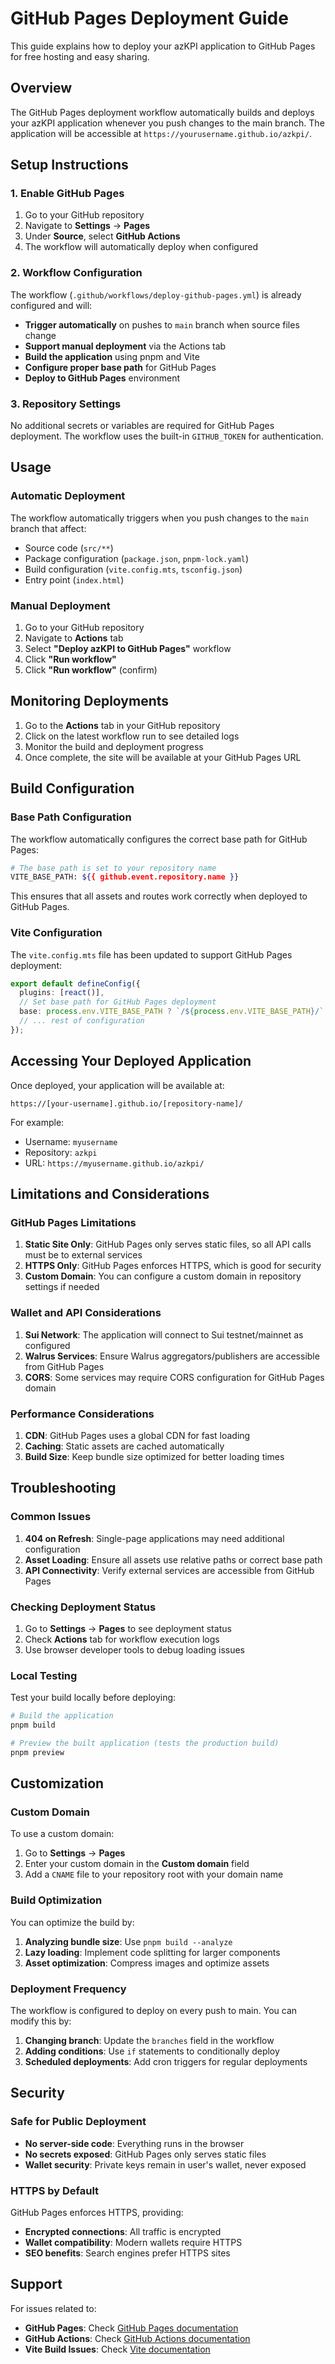 # GitHub Pages Deployment Guide

This guide explains how to deploy your azKPI application to GitHub Pages for free hosting and easy sharing.

## Overview

The GitHub Pages deployment workflow automatically builds and deploys your azKPI application whenever you push changes to the main branch. The application will be accessible at `https://yourusername.github.io/azkpi/`.

## Setup Instructions

### 1. Enable GitHub Pages

1. Go to your GitHub repository
2. Navigate to **Settings** → **Pages**
3. Under **Source**, select **GitHub Actions**
4. The workflow will automatically deploy when configured

### 2. Workflow Configuration

The workflow (`.github/workflows/deploy-github-pages.yml`) is already configured and will:

- **Trigger automatically** on pushes to `main` branch when source files change
- **Support manual deployment** via the Actions tab
- **Build the application** using pnpm and Vite
- **Configure proper base path** for GitHub Pages
- **Deploy to GitHub Pages** environment

### 3. Repository Settings

No additional secrets or variables are required for GitHub Pages deployment. The workflow uses the built-in `GITHUB_TOKEN` for authentication.

## Usage

### Automatic Deployment

The workflow automatically triggers when you push changes to the `main` branch that affect:
- Source code (`src/**`)
- Package configuration (`package.json`, `pnpm-lock.yaml`)
- Build configuration (`vite.config.mts`, `tsconfig.json`)
- Entry point (`index.html`)

### Manual Deployment

1. Go to your GitHub repository
2. Navigate to **Actions** tab
3. Select **"Deploy azKPI to GitHub Pages"** workflow
4. Click **"Run workflow"**
5. Click **"Run workflow"** (confirm)

## Monitoring Deployments

1. Go to the **Actions** tab in your GitHub repository
2. Click on the latest workflow run to see detailed logs
3. Monitor the build and deployment progress
4. Once complete, the site will be available at your GitHub Pages URL

## Build Configuration

### Base Path Configuration

The workflow automatically configures the correct base path for GitHub Pages:

```bash
# The base path is set to your repository name
VITE_BASE_PATH: ${{ github.event.repository.name }}
```

This ensures that all assets and routes work correctly when deployed to GitHub Pages.

### Vite Configuration

The `vite.config.mts` file has been updated to support GitHub Pages deployment:

```typescript
export default defineConfig({
  plugins: [react()],
  // Set base path for GitHub Pages deployment
  base: process.env.VITE_BASE_PATH ? `/${process.env.VITE_BASE_PATH}/` : "/",
  // ... rest of configuration
});
```

## Accessing Your Deployed Application

Once deployed, your application will be available at:
```
https://[your-username].github.io/[repository-name]/
```

For example:
- Username: `myusername`
- Repository: `azkpi`
- URL: `https://myusername.github.io/azkpi/`

## Limitations and Considerations

### GitHub Pages Limitations

1. **Static Site Only**: GitHub Pages only serves static files, so all API calls must be to external services
2. **HTTPS Only**: GitHub Pages enforces HTTPS, which is good for security
3. **Custom Domain**: You can configure a custom domain in repository settings if needed

### Wallet and API Considerations

1. **Sui Network**: The application will connect to Sui testnet/mainnet as configured
2. **Walrus Services**: Ensure Walrus aggregators/publishers are accessible from GitHub Pages
3. **CORS**: Some services may require CORS configuration for GitHub Pages domain

### Performance Considerations

1. **CDN**: GitHub Pages uses a global CDN for fast loading
2. **Caching**: Static assets are cached automatically
3. **Build Size**: Keep bundle size optimized for better loading times

## Troubleshooting

### Common Issues

1. **404 on Refresh**: Single-page applications may need additional configuration
2. **Asset Loading**: Ensure all assets use relative paths or correct base path
3. **API Connectivity**: Verify external services are accessible from GitHub Pages

### Checking Deployment Status

1. Go to **Settings** → **Pages** to see deployment status
2. Check **Actions** tab for workflow execution logs
3. Use browser developer tools to debug loading issues

### Local Testing

Test your build locally before deploying:

```bash
# Build the application
pnpm build

# Preview the built application (tests the production build)
pnpm preview
```

## Customization

### Custom Domain

To use a custom domain:

1. Go to **Settings** → **Pages**
2. Enter your custom domain in the **Custom domain** field
3. Add a `CNAME` file to your repository root with your domain name

### Build Optimization

You can optimize the build by:

1. **Analyzing bundle size**: Use `pnpm build --analyze`
2. **Lazy loading**: Implement code splitting for larger components
3. **Asset optimization**: Compress images and optimize assets

### Deployment Frequency

The workflow is configured to deploy on every push to main. You can modify this by:

1. **Changing branch**: Update the `branches` field in the workflow
2. **Adding conditions**: Use `if` statements to conditionally deploy
3. **Scheduled deployments**: Add cron triggers for regular deployments

## Security

### Safe for Public Deployment

- **No server-side code**: Everything runs in the browser
- **No secrets exposed**: GitHub Pages only serves static files
- **Wallet security**: Private keys remain in user's wallet, never exposed

### HTTPS by Default

GitHub Pages enforces HTTPS, providing:
- **Encrypted connections**: All traffic is encrypted
- **Wallet compatibility**: Modern wallets require HTTPS
- **SEO benefits**: Search engines prefer HTTPS sites

## Support

For issues related to:
- **GitHub Pages**: Check [GitHub Pages documentation](https://docs.github.com/en/pages)
- **GitHub Actions**: Check [GitHub Actions documentation](https://docs.github.com/en/actions)
- **Vite Build Issues**: Check [Vite documentation](https://vitejs.dev/guide/build.html)
